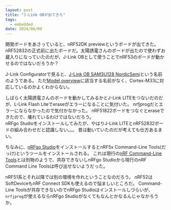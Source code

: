 ```yaml
---
layout: post
title: "J-Link OBが出てきた"
tags:
  - embedded
date: 2024/06/09
---
```


開発ボードをあさっていると、nRF52DK previewというボードが出てきた。  
nRF52832の正式前に出たボードだ。太陽誘電さんのボードが出たので使わずお蔵入りになっていたのだが、J-Link OBとして使うことでnRF53のボードが動かせるのではないだろうか？

J-Link Configuratorで見ると、[J-Link OB SAM3U128 NordicSemi](https://wiki.segger.com/J-Link_OB#J-Link_OB_SAM3U_NordicSemi)という名前のようである。
ただ[Model overview](https://www.segger.com/products/debug-probes/j-link/models/j-link-ob/#model-overview)に該当する名前がなく、Cortex-M33に対応しているのかよくわからない。

しばらく太陽誘電さんのボードを動かしてみるかとJ-Link LITEをつないだのだが、L-Link Flash Liteでeraseがエラーになることに気付いた。
nrfjprogだとエラーにならなかったので気付かなかった。
nRF51822ボードをつなぐとeraseできたので、壊れているわけではないだろう。  
nRFgo Studioをインストールしてみたが、やはりJ-Link LITEとnRF52832ボードの組み合わせだと認識しない。。。
昔は動いていたのだが考えても仕方あるまい。

ちなみに、[nRFgo Studio](https://www.nordicsemi.com/Products/Development-tools/nRFgo-Studio)をインストールするとnRF5x Command-Line Tools(だっけ)というツールをインストールされる。
これは現行の[nRF Command-Line Tools](https://www.nordicsemi.com/Products/Development-tools/nRF-Command-Line-Tools)とは別物のようで、共存できないしnRFgo Studioから現行のnRF Command Line Toolsは呼び出せないようだった。

nRF51系とそれ以降では別の環境を作れということなのだろう。
nRF52はSoftDeviceもnRF Connect SDKも使えるので悩ましいところだ。
Command-Line Toolsが共存できないのでnRFgo Studioはインストールしづらいが、`nrfjprog`が使えるならnRFgo Studioがなくてもなんとかなるんじゃなかろうか。
